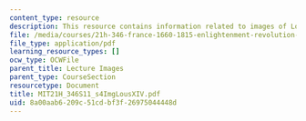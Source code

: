```yaml
---
content_type: resource
description: This resource contains information related to images of Louis XVI.
file: /media/courses/21h-346-france-1660-1815-enlightenment-revolution-napoleon-spring-2011/8a00aab6209c51cdbf3f26975044448d_MIT21H_346S11_s4ImgLousXIV.pdf
file_type: application/pdf
learning_resource_types: []
ocw_type: OCWFile
parent_title: Lecture Images
parent_type: CourseSection
resourcetype: Document
title: MIT21H_346S11_s4ImgLousXIV.pdf
uid: 8a00aab6-209c-51cd-bf3f-26975044448d
---
```

